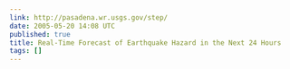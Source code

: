 ```yaml
---
link: http://pasadena.wr.usgs.gov/step/
date: 2005-05-20 14:08 UTC
published: true
title: Real-Time Forecast of Earthquake Hazard in the Next 24 Hours
tags: []
---
```



